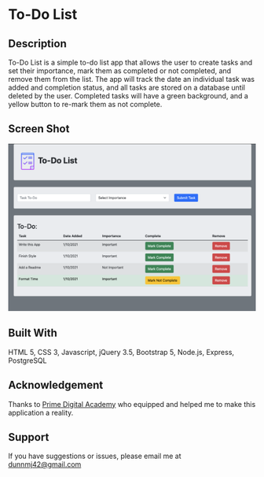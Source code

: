 # To-Do List

## Description

To-Do List is a simple to-do list app that allows the user to create tasks and set their importance, mark them as completed or not completed, and remove them from the list. The app will track the date an individual task was added and completion status, and all tasks are stored on a database until deleted by the user. Completed tasks will have a green background, and a yellow button to re-mark them as not complete.

## Screen Shot

![App Screenshot](Screenshot.jpeg)

## Built With

HTML 5, CSS 3, Javascript, jQuery 3.5, Bootstrap 5, Node.js, Express, PostgreSQL

## Acknowledgement
Thanks to [Prime Digital Academy](http://www.primeacademy.io) who equipped and helped me to make this application a reality.

## Support
If you have suggestions or issues, please email me at dunnmj42@gmail.com